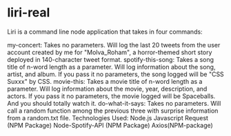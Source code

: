 # liri-real



Liri is a command line node application that takes in four commands:

my-concert: Takes no parameters. Will log the last 20 tweets from the user account created by me for "Molva_Roham", a horror-themed short story deployed in 140-character tweet format.
spotify-this-song: Takes a song title of n-word length as a parameter. Will log information about the song, artist, and album. If you pass it no parameters, the song logged will be "CSS Suxxx" by CSS.
movie-this: Takes a movie title of n-word length as a parameter. Will log information about the movie, year, description, and actors. If you pass it no parameters, the movie logged will be Spaceballs. And you should totally watch it.
do-what-it-says: Takes no parameters. Will call a random function among the previous three with surprise information from a random.txt file.
Technologies Used:
Node.js
Javascript
Request (NPM Package)
Node-Spotify-API (NPM Package)
Axios(NPM-package)
